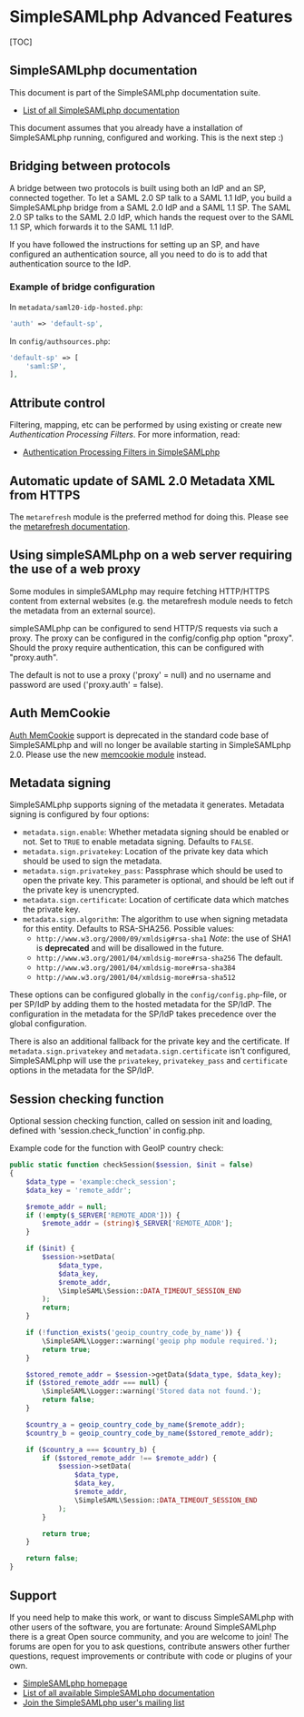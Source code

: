 # SimpleSAMLphp Advanced Features

[TOC]

## SimpleSAMLphp documentation

This document is part of the SimpleSAMLphp documentation suite.

- [List of all SimpleSAMLphp documentation](http://simplesamlphp.org/docs)

This document assumes that you already have a installation of
SimpleSAMLphp running, configured and working. This is the next
step :)

## Bridging between protocols

A bridge between two protocols is built using both an IdP and an SP, connected together.
To let a SAML 2.0 SP talk to a SAML 1.1 IdP, you build a SimpleSAMLphp bridge from a SAML 2.0 IdP and a SAML 1.1 SP.
The SAML 2.0 SP talks to the SAML 2.0 IdP, which hands the request over to the SAML 1.1 SP, which forwards it to the SAML 1.1 IdP.

If you have followed the instructions for setting up an SP, and have configured an authentication source, all you need to do is to add that authentication source to the IdP.

### Example of bridge configuration

In `metadata/saml20-idp-hosted.php`:

```php
'auth' => 'default-sp',
```

In `config/authsources.php`:

```php
'default-sp' => [
    'saml:SP',
],
```

## Attribute control

Filtering, mapping, etc can be performed by using existing or create new *Authentication Processing Filters*. For more information, read:

- [Authentication Processing Filters in SimpleSAMLphp](simplesamlphp-authproc)

## Automatic update of SAML 2.0 Metadata XML from HTTPS

The `metarefresh` module is the preferred method for doing this.
Please see the [metarefresh documentation](/docs/contrib_modules/metarefresh/simplesamlphp-automated_metadata).

## Using simpleSAMLphp on a web server requiring the use of a web proxy

Some modules in simpleSAMLphp may require fetching HTTP/HTTPS content from external websites (e.g. the metarefresh module needs to fetch the metadata from an external source).

simpleSAMLphp can be configured to send HTTP/S requests via such a proxy. The proxy can be configured in the config/config.php option "proxy". Should the proxy require authentication, this can be configured with "proxy.auth".

The default is not to use a proxy ('proxy' = null) and no username and password are used ('proxy.auth' = false).

## Auth MemCookie

[Auth MemCookie](http://authmemcookie.sourceforge.net/) support is deprecated in the standard code base of SimpleSAMLphp
 and will no longer be available starting in SimpleSAMLphp 2.0. Please use the new
 [memcookie module](https://github.com/simplesamlphp/simplesamlphp-module-memcookie) instead.

## Metadata signing

SimpleSAMLphp supports signing of the metadata it generates. Metadata signing is configured by four options:

- `metadata.sign.enable`: Whether metadata signing should be enabled or not. Set to `TRUE` to enable metadata signing. Defaults to `FALSE`.
- `metadata.sign.privatekey`: Location of the private key data which should be used to sign the metadata.
- `metadata.sign.privatekey_pass`: Passphrase which should be used to open the private key. This parameter is optional, and should be left out if the private key is unencrypted.
- `metadata.sign.certificate`: Location of certificate data which matches the private key.
- `metadata.sign.algorithm`: The algorithm to use when signing metadata for this entity. Defaults to RSA-SHA256. Possible values:
  - `http://www.w3.org/2000/09/xmldsig#rsa-sha1`
    *Note*: the use of SHA1 is **deprecated** and will be disallowed in the future.
  - `http://www.w3.org/2001/04/xmldsig-more#rsa-sha256`
    The default.
  - `http://www.w3.org/2001/04/xmldsig-more#rsa-sha384`
  - `http://www.w3.org/2001/04/xmldsig-more#rsa-sha512`

These options can be configured globally in the `config/config.php`-file, or per SP/IdP by adding them to the hosted metadata for the SP/IdP. The configuration in the metadata for the SP/IdP takes precedence over the global configuration.

There is also an additional fallback for the private key and the certificate. If `metadata.sign.privatekey` and `metadata.sign.certificate` isn't configured, SimpleSAMLphp will use the `privatekey`, `privatekey_pass` and `certificate` options in the metadata for the SP/IdP.

## Session checking function

Optional session checking function, called on session init and loading, defined with 'session.check_function' in config.php.

Example code for the function with GeoIP country check:

```php
public static function checkSession($session, $init = false)
{
    $data_type = 'example:check_session';
    $data_key = 'remote_addr';

    $remote_addr = null;
    if (!empty($_SERVER['REMOTE_ADDR'])) {
        $remote_addr = (string)$_SERVER['REMOTE_ADDR'];
    }

    if ($init) {
        $session->setData(
            $data_type,
            $data_key,
            $remote_addr,
            \SimpleSAML\Session::DATA_TIMEOUT_SESSION_END
        );
        return;
    }

    if (!function_exists('geoip_country_code_by_name')) {
        \SimpleSAML\Logger::warning('geoip php module required.');
        return true;
    }

    $stored_remote_addr = $session->getData($data_type, $data_key);
    if ($stored_remote_addr === null) {
        \SimpleSAML\Logger::warning('Stored data not found.');
        return false;
    }

    $country_a = geoip_country_code_by_name($remote_addr);
    $country_b = geoip_country_code_by_name($stored_remote_addr);

    if ($country_a === $country_b) {
        if ($stored_remote_addr !== $remote_addr) {
            $session->setData(
                $data_type,
                $data_key,
                $remote_addr,
                \SimpleSAML\Session::DATA_TIMEOUT_SESSION_END
            );
        }

        return true;
    }

    return false;
}
```

## Support

If you need help to make this work, or want to discuss
SimpleSAMLphp with other users of the software, you are fortunate:
Around SimpleSAMLphp there is a great Open source community, and
you are welcome to join! The forums are open for you to ask
questions, contribute answers other further questions, request
improvements or contribute with code or plugins of your own.

- [SimpleSAMLphp homepage](https://simplesamlphp.org)
- [List of all available SimpleSAMLphp documentation](https://simplesamlphp.org/docs/)
- [Join the SimpleSAMLphp user's mailing list](https://simplesamlphp.org/lists)
